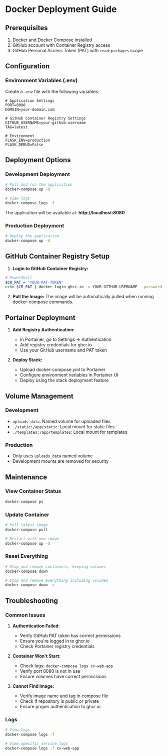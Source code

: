 # Docker Deployment Guide

## Prerequisites

1. Docker and Docker Compose installed
2. GitHub account with Container Registry access
3. GitHub Personal Access Token (PAT) with `read:packages` scope

## Configuration

### Environment Variables (.env)
Create a `.env` file with the following variables:
```env
# Application Settings
PORT=8080
DOMAIN=your-domain.com

# GitHub Container Registry Settings
GITHUB_USERNAME=your-github-username
TAG=latest

# Environment
FLASK_ENV=production
FLASK_DEBUG=False
```

## Deployment Options

### Development Deployment
```bash
# Pull and run the application
docker-compose up -d

# View logs
docker-compose logs -f
```

The application will be available at: **http://localhost:8080**

### Production Deployment
```bash
# Deploy the application
docker-compose up -d
```

## GitHub Container Registry Setup

1. **Login to GitHub Container Registry:**
```bash
# PowerShell
$CR_PAT = "YOUR-PAT-TOKEN"
echo $CR_PAT | docker login ghcr.io -u YOUR-GITHUB-USERNAME --password-stdin
```

2. **Pull the Image:**
The image will be automatically pulled when running docker-compose commands.

## Portainer Deployment

1. **Add Registry Authentication:**
   - In Portainer, go to Settings → Authentication
   - Add registry credentials for ghcr.io
   - Use your GitHub username and PAT token

2. **Deploy Stack:**
   - Upload docker-compose.yml to Portainer
   - Configure environment variables in Portainer UI
   - Deploy using the stack deployment feature

## Volume Management

### Development
- `uploads_data`: Named volume for uploaded files
- `./static:/app/static`: Local mount for static files
- `./templates:/app/templates`: Local mount for templates

### Production
- Only uses `uploads_data` named volume
- Development mounts are removed for security

## Maintenance

### View Container Status
```bash
docker-compose ps
```

### Update Container
```bash
# Pull latest image
docker-compose pull

# Restart with new image
docker-compose up -d
```

### Reset Everything
```bash
# Stop and remove containers, keeping volumes
docker-compose down

# Stop and remove everything including volumes
docker-compose down -v
```

## Troubleshooting

### Common Issues

1. **Authentication Failed:**
   - Verify GitHub PAT token has correct permissions
   - Ensure you're logged in to ghcr.io
   - Check Portainer registry credentials

2. **Container Won't Start:**
   - Check logs: `docker-compose logs cv-web-app`
   - Verify port 8080 is not in use
   - Ensure volumes have correct permissions

3. **Cannot Find Image:**
   - Verify image name and tag in compose file
   - Check if repository is public or private
   - Ensure proper authentication to ghcr.io

### Logs
```bash
# View logs
docker-compose logs -f

# View specific service logs
docker-compose logs -f cv-web-app
```